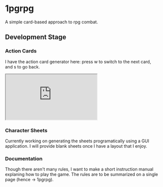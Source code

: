 # 1pgrpg
A simple card-based approach to rpg combat.

## Development Stage
### Action Cards
I have the action card generator here:
press w to switch to the next card, and s to go back. 
<iframe src="https://editor.p5js.org/BarryFiskerman/embed/KWphJHdDp"></iframe>

### Character Sheets
Currently working on generating the sheets programatically using a GUI application. 
I will provide blank sheets once I have a layout that I enjoy.

### Documentation
Though there aren't many rules, I want to make a short instruction 
manual explaning how to play the game. The rules are to be 
summarized on a single page (hence -> 1pgrpg).